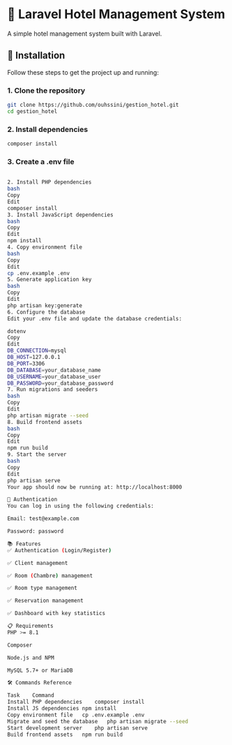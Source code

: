 # 🏨 Laravel Hotel Management System

A simple hotel management system built with Laravel.

## 🚀 Installation

Follow these steps to get the project up and running:

### 1. Clone the repository

```bash
git clone https://github.com/ouhssini/gestion_hotel.git
cd gestion_hotel
```
### 2. Install dependencies
```bash
composer install
```

### 3. Create a .env file
```bash

2. Install PHP dependencies
bash
Copy
Edit
composer install
3. Install JavaScript dependencies
bash
Copy
Edit
npm install
4. Copy environment file
bash
Copy
Edit
cp .env.example .env
5. Generate application key
bash
Copy
Edit
php artisan key:generate
6. Configure the database
Edit your .env file and update the database credentials:

dotenv
Copy
Edit
DB_CONNECTION=mysql
DB_HOST=127.0.0.1
DB_PORT=3306
DB_DATABASE=your_database_name
DB_USERNAME=your_database_user
DB_PASSWORD=your_database_password
7. Run migrations and seeders
bash
Copy
Edit
php artisan migrate --seed
8. Build frontend assets
bash
Copy
Edit
npm run build
9. Start the server
bash
Copy
Edit
php artisan serve
Your app should now be running at: http://localhost:8000

🔐 Authentication
You can log in using the following credentials:

Email: test@example.com

Password: password

📚 Features
✅ Authentication (Login/Register)

✅ Client management

✅ Room (Chambre) management

✅ Room type management

✅ Reservation management

✅ Dashboard with key statistics

📋 Requirements
PHP >= 8.1

Composer

Node.js and NPM

MySQL 5.7+ or MariaDB

🛠️ Commands Reference

Task	Command
Install PHP dependencies	composer install
Install JS dependencies	npm install
Copy environment file	cp .env.example .env
Migrate and seed the database	php artisan migrate --seed
Start development server	php artisan serve
Build frontend assets	npm run build